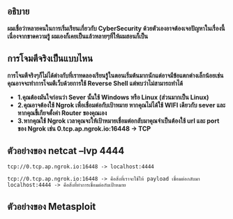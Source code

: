 ## อธิบาย
**ผมเชื่อว่าหลายคนในการเริ่มเรียนเกี่ยวกับ CyberSecurity ด้วยตัวเองอาจต้องเจอปัญหาในเรื่องนี้เนื่องจากขาดความรู้ ผมเองก็เคยเป็นแล้วหลายๆที่ให้ผมสอนก็เป็น**

## การโจมตีจริงเป็นแบบไหน
**การโจมตีจริงๆก็ไม่ได้ต่างกับที่เราทดลองเรียนรู้ในตอนเริ่มต้นมากนักแต่อาจมีข้อแตกต่างเล็กน้อยเช่น คุณอาจจะทำการโจมตีเว็บด้วยการใช้ Reverse Shell แต่พบว่าไม่สามารถทำได้**
* **1.คุณต้องมันใจก่อนว่า Sever นั้นใช้ Windows หรือ Linux (ส่วนมากเป็น Linux)**
* **2.คุณอาจต้องใช้ Ngrok เพื่อเชื่อมต่อกับเป้าหมาย หากคุณไม่ได้ใช้ WIFI เดียวกับ sever และหากคุณขี้เกียจตั้งค่า Router ของคุณเอง**
* **3.หากคุณใช้ Ngrok เวลาคุณจะให้เป้าหมายเชื่อมต่อกลับมาคุณจำเป็นต้องใช้ url และ port ของ Ngrok เช่น 0.tcp.ap.ngrok.io:16448 -> TCP**

## ตัวอย่างของ netcat –lvp 4444
```
tcp://0.tcp.ap.ngrok.io:16448 -> localhost:4444

tcp://0.tcp.ap.ngrok.io:16448 -> คือสิ่งที่เราจะใช้ให้ payload เชื่อมต่อกลับมา
localhost:4444 -> คือสิ่งที่ทำการเชื่อมต่อกับเป้าหมาย
```
## ตัวอย่างของ Metasploit 
